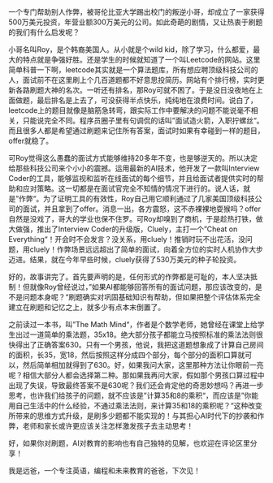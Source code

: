 一个专门帮助别人作弊，被哥伦比亚大学踢出校门的叛逆小哥，却成立了一家获得500万美元投资，年营业额300万美元的公司。如此奇葩的剧情，又让热衷于刷题的我们有什么启发呢？

小哥名叫Roy，是个韩裔美国人。从小就是个wild kid，除了学习，什么都爱，最大的特点就是争强好胜。还是学生的时候就知道了一个叫Leetcode的网站。这里简单科普一下啊，leetcode其实就是一个算法题库，所有想应聘顶级科技公司的人，面试前不在这里刷上个几百道题都不好意思投简历。网站有个排行榜，实时更新各路刷题大神的名次。一听还有排名，那Roy可就不困了。于是没日没夜地在上面做题，最后排名是上去了，可没获得半点快乐，纯纯地在浪费时间。说白了，leetcode上的题目就像是脑筋急转弯，跟实际工作中要解决的问题不能说毫不相关，只能说完全不同。程序员圈子里有句调侃的话叫”面试造火箭，入职拧螺丝“。而且很多人都是希望通过刷题来记住所有答案，面试时如果有幸碰到一样的题目，offer就稳了。

可Roy觉得这么愚蠢的面试方式能够维持20多年不变，也是够逆天的。所以决定给那些科技公司来个小小的震撼。运用最新的AI技术，他开发了一款叫Interview Coder的工具，能够监视和监听在线面试的每个细节，并且给面试者提供实时的帮助和应对策略。这一切都是在面试官完全不知情的情况下进行的。说人话，就是”作弊“。为了证明工具的有效性，Roy自己用它顺利通过了几家美国顶级科技公司的面试，并且拿到了offer。消息一出，各方震怒，这不赤裸裸地耍猴吗？offer自然是没戏了，哥大的学业也保不住罗。可Roy却嗅到了商机，于是趁热打铁，做大做强，推出了Interview Coder的升级版，Cluely，主打一个”Cheat on Everything“！开会时不会发言？没关系，用cluely！推销时玩不出花活，没问题，用cluely！作弊场景远远超出了简单的面试，向着全方位的实时人机协作大步迈进。结果，就在今年早些时候，cluely获得了530万美元的种子轮投资。

好的，故事讲完了。首先要声明的是，任何形式的作弊都是可耻的，本人坚决抵制！但就像Roy曾经说过，”如果AI都能够回答所有的面试问题，那应该改变的，是不是问题本身呢？“刷题确实对巩固基础知识有帮助，但如果把整个评估体系完全建立在刷题和记忆之上，就多少有点本末倒置了。

之前读过一本书，叫”The Math Mind“，作者是个数学老师，她曾经在课堂上给学生出过一道简单的乘法题，35x18。绝大部分孩子都能立马按照标准的乘法法则很快得出了正确答案630。只有一个男孩，他说，我把这道题想象成了计算自己房间的面积，长35，宽18，然后按照这样分成四个部分，每个部分的面积口算就可以，然后简单相加就得到了630。好，如果我问大家，这里那种方法让你眼前一亮呢？相信大部分人都会选择第二种。那如果我再问大家，假如那个男孩口算过程中出现了失误，导致最终答案不是630呢？我们还会肯定他的奇思妙想吗？再进一步思考，也许我们给孩子的问题，就不应该是”计算35和8的乘积“，而应该是”你能用自己生活中的什么经验，不通过乘法法则，来计算35和18的乘积呢？“这种改变所带来的思维方式升级，是刷多少题都不能实现的！与其担心AI时代下的抄袭和作弊，老师和家长或许更应该关注怎样激发孩子去主动思考！

好，如果你对刷题，AI对教育的影响也有自己独特的见解，也欢迎在评论区里分享！

我是远爸，一个专注英语，编程和未来教育的爸爸，下次见！












